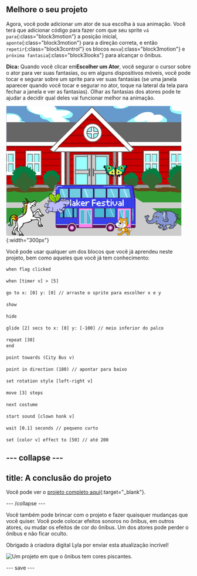 ## Melhore o seu projeto

Agora, você pode adicionar um ator de sua escolha à sua animação. Você terá que adicionar código para fazer com que seu sprite `vá para`{:class="block3motion"} a posição inicial, `aponte`{:class="block3motion"} para a direção correta, e então `repetir`{:class="block3control"} os blocos `mova`{:class="block3motion"} e `próxima fantasia`{:class="block3looks"} para alcançar o ônibus.

**Dica:** Quando você clicar em**Escolher um Ator**, você segurar o cursor sobre o ator para ver suas fantasias, ou em alguns dispositivos móveis, você pode tocar e segurar sobre um sprite para ver suas fantasias (se uma janela aparecer quando você tocar e segurar no ator, toque na lateral da tela para fechar a janela e ver as fantasias). Olhar as fantasias dos atores pode te ajudar a decidir qual deles vai funcionar melhor na animação.

![Outros atores se aproximando de um ônibus com o texto "Maker Festival".](images/bus-upgrade.png){:width="300px"}

Você pode usar qualquer um dos blocos que você já aprendeu neste projeto, bem como aqueles que você já tem conhecimento:

```blocks3
when flag clicked

when [timer v] > [5]

go to x: [0] y: [0] // arraste o sprite para escolher x e y

show

hide

glide [2] secs to x: [0] y: [-100] // meio inferior do palco

repeat [30]
end

point towards (City Bus v)

point in direction (180) // apontar para baixo

set rotation style [left-right v]

move [3] steps

next costume

start sound [clown honk v]

wait [0.1] seconds // pequeno curto

set [color v] effect to [50] // até 200
```

--- collapse ---
---
title: A conclusão do projeto
---

Você pode ver o [projeto completo aqui](https://scratch.mit.edu/projects/607395913/){:target="_blank"}.

--- /collapse ---

Você também pode brincar com o projeto e fazer quaisquer mudanças que você quiser. Você pode colocar efeitos sonoros no ônibus, em outros atores, ou mudar os efeitos de cor do ônibus. Um dos atores pode perder o ônibus e não ficar oculto.

Obrigado à criadora digital Lyla por enviar esta atualização incrível!

![Um projeto em que o ônibus tem cores piscantes.](images/Lyla-bus.gif)

--- save ---
